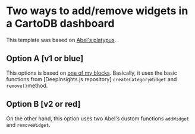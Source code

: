 # Two ways to add/remove widgets in a CartoDB dashboard

This template was based on [Abel's platypus](https://github.com/CartoDB/platypus). 

## Option A [v1 or blue]

This options is based on [one of my blocks](http://bl.ocks.org/ramiroaznar/c2a7c25644bd1f32da12c4520c9296fd). Basically, it uses the basic functions from [DeepInsights.js repository] `createCategoryWidget` and `remove()`method.

## Option B [v2 or red]

On the other hand, this option uses two Abel's custom functions `addWidget` and `removeWidget`.

